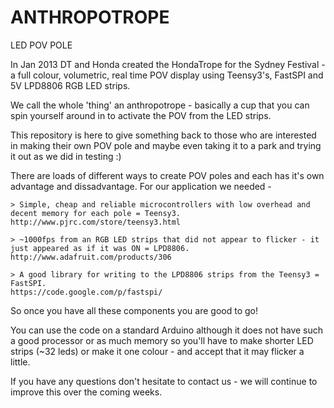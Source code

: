 ANTHROPOTROPE 
=============
LED POV POLE

In Jan 2013 DT and Honda created the HondaTrope for the Sydney Festival - a full colour, volumetric, real time POV display using Teensy3's, FastSPI and 5V LPD8806 RGB LED strips.

We call the whole 'thing' an anthropotrope - basically a cup that you can spin yourself around in to activate the POV from the LED strips.

This repository is here to give something back to those who are interested in making their own POV pole and maybe even taking it to a park and trying it out as we did in testing :) 

There are loads of different ways to create POV poles and each has it's own advantage and dissadvantage. For our application we needed - 

    > Simple, cheap and reliable microcontrollers with low overhead and decent memory for each pole = Teensy3.
    http://www.pjrc.com/store/teensy3.html
    
    > ~1000fps from an RGB LED strips that did not appear to flicker - it just appeared as if it was ON = LPD8806.
    http://www.adafruit.com/products/306
    
    > A good library for writing to the LPD8806 strips from the Teensy3 = FastSPI.
    https://code.google.com/p/fastspi/
    
So once you have all these components you are good to go!

You can use the code on a standard Arduino although it does not have such a good processor or as much memory so you'll have to make shorter LED strips (~32 leds) or make it one colour - and accept that it may flicker a little.

If you have any questions don't hesitate to contact us - we will continue to improve this over the coming weeks.
